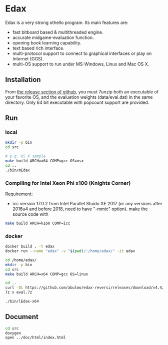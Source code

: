 # Edax

Edax is a very strong othello program. Its main features are:
- fast bitboard based & multithreaded engine.
- accurate midgame-evaluation function.
- opening book learning capability.
- text based rich interface.
- multi-protocol support to connect to graphical interfaces or play on Internet (GGS).
- multi-OS support to run under MS-Windows, Linux and Mac OS X.

## Installation
From [the release section of github](https://github.com/abulmo/edax-reversi/releases), you must 7unzip both an executable of your favorite OS, and the evaluation weights (data/eval.dat) in the same directory.
Only 64 bit executable with popcount support are provided.

## Run

### local

```sh
mkdir -p bin
cd src

# e.g. OS X sample
make build ARCH=x64 COMP=gcc OS=osx
cd ..
./bin/mEdax
```

### Compiling for Intel Xeon Phi x100 (Knights Corner)
Requirement: 
- icc version 17.0.2 from Intel Parallel Stuido XE 2017 (or any versions after 2016u4 and before 2018, need to have "-mmic" option).
make the source code with
```sh
make build ARCH=k1om COMP=icc
```

### docker

```sh
docker build . -t edax
docker run --name "edax" -v "$(pwd)/:/home/edax/" -it edax

cd /home/edax/
mkdir -p bin
cd src
make build ARCH=x64 COMP=gcc OS=linux

cd ..
curl -OL https://github.com/abulmo/edax-reversi/releases/download/v4.4/eval.7z # e.g. use v4.4 eval.dat
7z x eval.7z

./bin/lEdax-x64
```

## Document

```sh
cd src
doxygen
open ../doc/html/index.html
```
